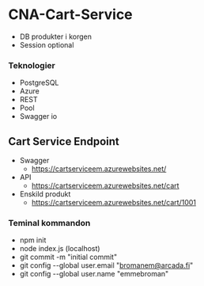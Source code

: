# CNA-Cart-Service
* DB produkter i korgen
* Session optional

### Teknologier
* PostgreSQL
* Azure
* REST
* Pool
* Swagger io

## Cart Service Endpoint
* Swagger
  *  https://cartserviceem.azurewebsites.net/
* API
  * https://cartserviceem.azurewebsites.net/cart
* Enskild produkt
  * https://cartserviceem.azurewebsites.net/cart/1001


### Teminal kommandon
* npm init 
* node index.js (localhost)
* git commit -m "initial commit"
* git config --global user.email "bromanem@arcada.fi"
* git config --global user.name "emmebroman"

